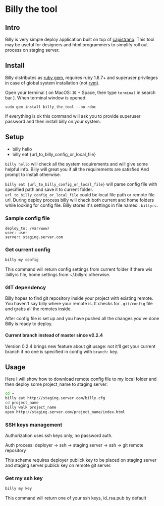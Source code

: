 # Billy the tool

## Intro

Billy is very simple deploy application built on top of [capistrano](https://github.com/capistrano/capistrano). This tool may be useful for designers and html programmers to simplify roll out process on staging server.

## Install

Billy distributes as [ruby gem](http://rubygems.org/gems/billy_the_tool), requires ruby 1.8.7+ and superuser privileges in case of global system installation (not [rvm](https://rvm.io/)).

Open your terminal ( on MacOS: ⌘ + Space, then type `terminal` in search bar ). When terminal window is opened:

```
sudo gem install billy_the_tool --no-rdoc
```
If everything is ok this command will ask you to provide superuser password and then install billy on your system.

## Setup
* billy hello
* billy eat {url_to_billy_config_or_local_file}

`billy hello` will check all the system requirements and will give some helpful info. Billy will great you if all the requirements are satisfied And prompt to install otherwise.

`billy eat {url_to_billy_config_or_local_file}` will parse config file with specified path and save it to current folder. `url_to_billy_config_or_local_file` could be local file path or remote file url. During deploy process billy will check both current and home folders while looking for config file. Billy stores it's settings in file named `.billyrc`.

### Sample config file

```
deploy_to: /var/www/
user: user
server: staging.server.com
```

### Get current config

```bash
billy my config
```

This command will return config settings from current folder if there wis .billyrc file, home settings from ~/.billyrc otherwise.

### GIT dependency

Billy hopes to find git repository inside your project with existing remote. You haven't say billy where your remote is. It checks for `.git/config` file and grabs all the remotes inside.

After config file is set up and you have pushed all the changes you've done Billy is ready to deploy.

#### Current branch instead of master since v0.2.4

Version 0.2.4 brings new feature about git usage: not it'll get your current branch if no one is specified in config with `branch:` key.

## Usage

Here I will show how to download remote config file to my local folder and then deploy some project_name to staging server:

```bash
cd ~
billy eat http://staging.server.com/billy.cfg
cd project_name
billy walk project_name
open http://staging.server.com/project_name/index.html
```

### SSH keys management

Authorization uses ssh keys only, no password auth.

Auth process:
deployer → ssh → staging server → ssh → git remote repository

This scheme requires deployer publick key to be placed on staging server and staging server publick key on remote git server.

### Get my ssh key

```bash
billy my key
```

This command will return one of your ssh keys, id_rsa.pub by default
